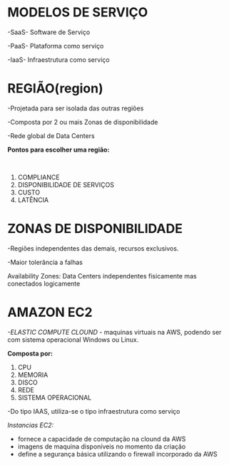 # MODELOS DE SERVIÇO



-SaaS- Software de Serviço

-PaaS- Plataforma como serviço

-IaaS- Infraestrutura como serviço	


REGIÃO(region)
===

-Projetada para ser isolada das outras regiões 

-Composta por 2 ou mais Zonas de disponibilidade

-Rede global de Data Centers 



**Pontos para escolher uma região:**

&nbsp;

1. COMPLIANCE
2. DISPONIBILIDADE DE SERVIÇOS
3. CUSTO
4. LATÊNCIA





# ZONAS DE DISPONIBILIDADE 

-Regiões independentes das demais, recursos exclusivos.

-Maior tolerância a falhas 

Availability Zones: Data Centers independentes fisicamente mas conectados logicamente 





# AMAZON EC2

*-ELASTIC COMPUTE CLOUND -* maquinas virtuais na AWS, podendo ser com sistema operacional Windows ou Linux.



**Composta por:**


1. CPU
2. MEMORIA 
3. DISCO
4. REDE
5. SISTEMA OPERACIONAL



-Do tipo IAAS, utiliza-se o tipo infraestrutura como serviço



*Instancias EC2:*

* fornece a capacidade de computação na clound da AWS
* imagens de maquina disponíveis no momento da criação
* define a segurança básica utilizando o firewall incorporado da AWS 




